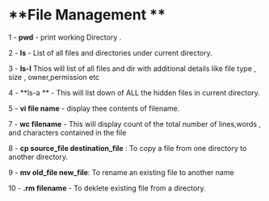# **File Management **

 1 - **pwd** -  print working Directory .
 
2 - **ls**  - List of all files and directories under current directory.

3 - **ls-I**   Thios will list of all files and dir with additional details like file type , size , owner,permission etc

4 - **ls-a ** - This will list down of ALL  the hidden files in current directory.

5 - **vi file name**   - display  thee contents of filename.

7 -  **wc filename**   - This will display count of the total number of lines,words , and characters contained in the file

8 - **cp source_file destination_file** : To copy a file from one directory to another directory.

9 - **mv old_file new_file**: To rename an existing file to another name 

10 - **.rm filename** - To deklete existing file from a directory. 
